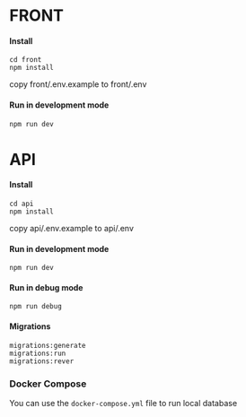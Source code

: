 # FRONT

#### Install
```
cd front 
npm install
```
copy front/.env.example to front/.env

#### Run in development mode
```
npm run dev
```

# API
#### Install
```
cd api 
npm install
```

copy api/.env.example to api/.env

#### Run in development mode

```
npm run dev
```
#### Run in debug mode
```
npm run debug
```
#### Migrations
```
migrations:generate
migrations:run
migrations:rever
```


### Docker Compose
You can use the `docker-compose.yml` file to run local database